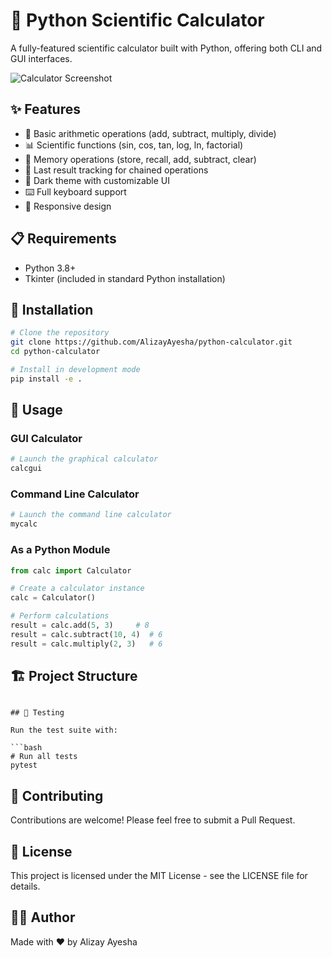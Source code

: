 # 🧮 Python Scientific Calculator

A fully-featured scientific calculator built with Python, offering both CLI and GUI interfaces.

![Calculator Screenshot](screenshots/calculator.png)

## ✨ Features

- 🔢 Basic arithmetic operations (add, subtract, multiply, divide)
- 📊 Scientific functions (sin, cos, tan, log, ln, factorial)
- 💾 Memory operations (store, recall, add, subtract, clear)
- 🧠 Last result tracking for chained operations
- 🌙 Dark theme with customizable UI
- ⌨️ Full keyboard support
- 📱 Responsive design

## 📋 Requirements

- Python 3.8+
- Tkinter (included in standard Python installation)

## 🚀 Installation

```bash
# Clone the repository
git clone https://github.com/AlizayAyesha/python-calculator.git
cd python-calculator

# Install in development mode
pip install -e .
```

## 📖 Usage

### GUI Calculator

```bash
# Launch the graphical calculator
calcgui
```

### Command Line Calculator

```bash
# Launch the command line calculator
mycalc
```

### As a Python Module

```python
from calc import Calculator

# Create a calculator instance
calc = Calculator()

# Perform calculations
result = calc.add(5, 3)     # 8
result = calc.subtract(10, 4)  # 6
result = calc.multiply(2, 3)   # 6
```

## 🏗️ Project Structure

```

## 🧪 Testing

Run the test suite with:

```bash
# Run all tests
pytest
```

## 🤝 Contributing

Contributions are welcome! Please feel free to submit a Pull Request.

## 📜 License

This project is licensed under the MIT License - see the LICENSE file for details.

## 👩‍💻 Author

Made with ❤️ by Alizay Ayesha